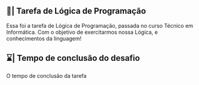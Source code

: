 ## 📑| Tarefa de Lógica de Programação

  Essa foi a tarefa de Lógica de Programação, passada no curso Técnico em Informática. Com o objetivo de exercitarmos nossa Lógica, e conhecimentos da linguagem!

## ⌛| Tempo de conclusão do desafio

  O tempo de conclusão da tarefa 

















